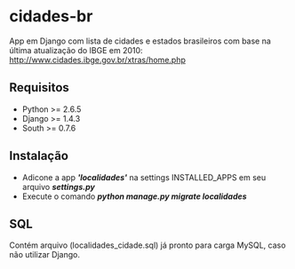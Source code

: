 cidades-br
==========

App em Django com lista de cidades e estados brasileiros com base na última atualização do IBGE em 2010: http://www.cidades.ibge.gov.br/xtras/home.php

Requisitos
--------------
- Python >= 2.6.5
- Django >= 1.4.3
- South >= 0.7.6

Instalação
--------------

- Adicone a app ***'localidades'*** na settings INSTALLED_APPS em seu arquivo ***settings.py***
- Execute o comando ***python manage.py migrate localidades***


SQL
--------------

Contém arquivo (localidades_cidade.sql) já pronto para carga MySQL, caso não utilizar Django.

